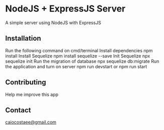 # NodeJS + ExpressJS Server
A simple server using NodeJS with ExpressJS

## Installation

Run the following command on cmd/terminal
Install dependencies
    npm install
Install Sequelize
    npm install sequelize --save
Init Sequelize
    npx sequelize init
Run the migration of database
    npx sequelize db:migrate
Run the application and turn on server
    npm run devstart or npm run start

## Contributing
Help me improve this app

## Contact
caiocostaee@gmail.com
